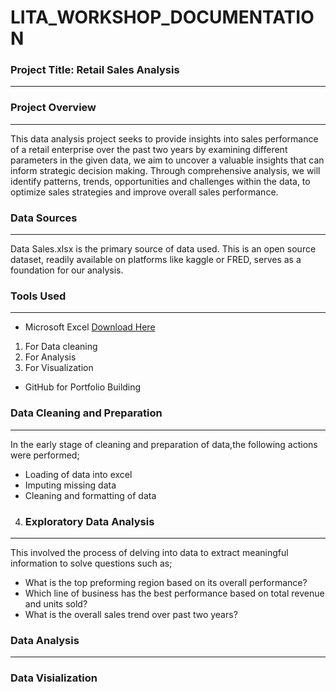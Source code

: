 # LITA_WORKSHOP_DOCUMENTATION

### Project Title: Retail Sales Analysis 
---
### Project Overview
---
This data analysis project seeks to provide insights into sales performance of a retail enterprise over the past two years by examining different parameters in the given data, we aim to uncover a valuable insights that can inform strategic decision making. Through comprehensive analysis, we will identify patterns, trends, opportunities and challenges within the data, to optimize sales strategies and improve overall sales performance.

### Data Sources
---
Data Sales.xlsx is the primary source of data used. This is an open source dataset, readily available on platforms like kaggle or FRED, serves as a foundation for our analysis.

### Tools Used
---
- Microsoft Excel [Download Here](https://Microsoft.com)
1. For Data cleaning
2. For Analysis
3. For Visualization
- GitHub for Portfolio Building

### Data Cleaning and Preparation
---
In the early stage of cleaning and preparation of data,the following actions were performed;
- Loading of data into excel
- Imputing missing data
- Cleaning and formatting of data

4. ### Exploratory Data Analysis
 ---
 This involved the process of delving into data to extract meaningful information to solve questions such as;
- What is the top preforming region based on its overall performance?
- Which line of business has the best performance based on total revenue and units sold?
- What is the overall sales trend over past two years?

### Data Analysis 
---
### Data Visialization
